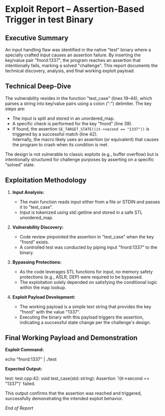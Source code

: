# Exploit Report – Assertion-Based Trigger in test Binary

## Executive Summary
An input handling flaw was identified in the native "test" binary where a specially crafted input causes an assertion failure. By inserting the key/value pair "fnord:1337", the program reaches an assertion that intentionally fails, marking a solved "challenge". This report documents the technical discovery, analysis, and final working exploit payload.

## Technical Deep-Dive
The vulnerability resides in the function "test_case" (lines 19–44), which parses a string into key/value pairs using a colon (":") delimiter. The key steps are:
- The input is split and stored in an unordered_map.
- A specific check is performed for the key "fnord" (line 39).
- If found, the assertion `SE_TARGET_STATE((it->second == "1337"))` is triggered by a successful match (line 42).  
  Internally, the macro likely uses an assertion (or equivalent) that causes the program to crash when its condition is met.

The design is not vulnerable to classic exploits (e.g., buffer overflow) but is intentionally structured for challenge purposes by asserting on a specific “solved” state.

## Exploitation Methodology
1. **Input Analysis:**  
   - The main function reads input either from a file or STDIN and passes it to "test_case".  
   - Input is tokenized using std::getline and stored in a safe STL unordered_map.

2. **Vulnerability Discovery:**  
   - Code review pinpointed the assertion in "test_case" when the key "fnord" exists.  
   - A controlled test was conducted by piping input "fnord:1337" to the binary.

3. **Bypassing Protections:**  
   - As the code leverages STL functions for input, no memory safety protections (e.g., ASLR, DEP) were required to be bypassed.
   - The exploitation solely depended on satisfying the conditional logic within the map lookup.

4. **Exploit Payload Development:**  
   - The working payload is a simple text string that provides the key "fnord" with the value "1337".
   - Executing the binary with this payload triggers the assertion, indicating a successful state change per the challenge's design.

## Final Working Payload and Demonstration

**Exploit Command:**
  
  echo "fnord:1337" | ./test

**Expected Output:**
  
  test: test.cpp:42: void test_case(std::string): Assertion `!(it->second == "1337")' failed.

This output confirms that the assertion was reached and triggered, successfully demonstrating the intended exploit behavior.

  
*End of Report*